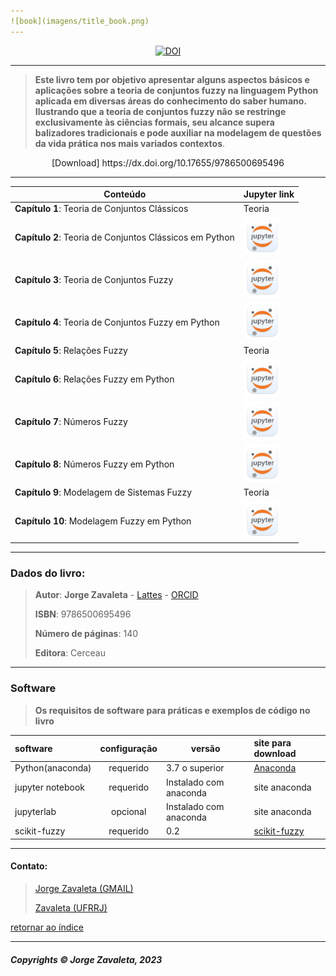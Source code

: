 ```yaml
---
![book](imagens/title_book.png)
---
```

<center><a href="https://doi.org/10.5281/zenodo.8172402"><img src="https://zenodo.org/badge/DOI/10.5281/zenodo.8172402.svg" alt="DOI"></a></center>

---

>**Este livro tem por objetivo apresentar alguns aspectos básicos e aplicações sobre a teoria de conjuntos fuzzy na linguagem Python aplicada em diversas áreas do conhecimento do saber humano. Ilustrando que a teoria de conjuntos fuzzy não se restringe exclusivamente às ciências formais, seu alcance supera balizadores tradicionais e pode auxiliar na modelagem de questões da vida prática nos mais variados contextos**.

<center>[Download] https://dx.doi.org/10.17655/9786500695496</center>

---
| Conteúdo                                                 | Jupyter link  |
| -------------------------------------------------------- | --------------|
| **Capítulo 1**: Teoria de Conjuntos Clássicos              | Teoria         |
| **Capítulo 2**: Teoria de Conjuntos Clássicos em Python    |[<img src="imagens/jupyter.png" alt="pdf" width="60"/>](https://github.com/zavaleta/Modelagem_e_Sistemas_em_Python/blob/master/capitulo2/Teoria_de_conjuntos_python_c02.ipynb)|
| **Capítulo 3**: Teoria de Conjuntos Fuzzy                  |  [<img src="imagens/jupyter.png" alt="pdf" width="60"/>](https://github.com/zavaleta/Modelagem_e_Sistemas_em_Python/blob/master/capitulo3/teoria_de_conjuntos_fuzzy_c03.ipynb)          |
| **Capítulo 4**: Teoria de Conjuntos Fuzzy em Python        | [<img src="imagens/jupyter.png" alt="pdf" width="60"/>](https://github.com/zavaleta/Modelagem_e_Sistemas_em_Python/blob/master/capitulo4/teoria_de_conjuntos_fuzzy_python_c04.ipynb)         |
| **Capítulo 5**: Relações Fuzzy                             | Teoria        |
| **Capítulo 6**: Relações Fuzzy em Python                   | [<img src="imagens/jupyter.png" alt="pdf" width="60"/>](https://github.com/zavaleta/Modelagem_e_Sistemas_em_Python/blob/master/capitulo6/relacoes_fuzzy_em_python_c06.ipynb)         |
| **Capítulo 7**: Números Fuzzy                              |[<img src="imagens/jupyter.png" alt="pdf" width="60"/>](https://github.com/zavaleta/Modelagem_e_Sistemas_em_Python/blob/master/capitulo7/numeros_fuzzy_c07.ipynb)          |
| **Capítulo 8**: Números Fuzzy em Python                    | [<img src="imagens/jupyter.png" alt="pdf" width="60"/>](https://github.com/zavaleta/Modelagem_e_Sistemas_em_Python/blob/master/capitulo8/numeros_fuzzy_em_python_c08.ipynb)         |
| **Capítulo 9**: Modelagem de Sistemas Fuzzy                | Teoria     |
| **Capítulo 10**: Modelagem Fuzzy em Python                 |[<img src="imagens/jupyter.png" alt="pdf" width="60"/>](https://github.com/zavaleta/Modelagem_e_Sistemas_em_Python/blob/master/capitulo10/modelagem_fuzzy_em_python_c10.ipynb)          |
---
### Dados do livro:
> **Autor**: **Jorge Zavaleta** - [Lattes](http://lattes.cnpq.br/5989368756609995) - [ORCID](https://orcid.org/0000-0002-4747-8613)
>
> **ISBN**: 9786500695496
>
> **Número de páginas**: 140
>
> **Editora**: Cerceau

---

### Software
> **Os requisitos de software para práticas e exemplos de código no livro**

| software         | configuração    | versão         |  site para download  |
|:-----------------|:---------------:|----------------|:--------------------|
| Python(anaconda) | requerido       | 3.7 o superior |  [Anaconda](https://www.anaconda.com/products/distribution)|
| jupyter notebook | requerido       | Instalado com anaconda | site anaconda  |
| jupyterlab       | opcional        | Instalado com anaconda  | site anaconda |
| scikit-fuzzy     | requerido       |     0.2        |  [scikit-fuzzy](https://pythonhosted.org/scikit-fuzzy/overview.html) |

---

#### Contato:
> [Jorge Zavaleta (GMAIL)](mailto:zavaleta.jorge@gmail.com)
>
> [Zavaleta (UFRRJ)](mailto:zavaleta@pet-si.ufrrj.br)

[retornar ao índice](https://github.com/zavaleta/Modelagem_e_Sistemas_em_Python/blob/master/README.md)

---
##### Copyrights &copy; Jorge Zavaleta, 2023
